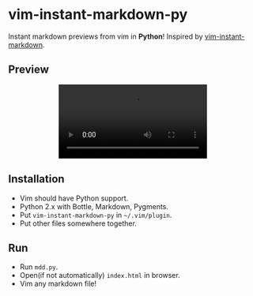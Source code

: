 vim-instant-markdown-py
=======================

Instant markdown previews from vim in **Python**! Inspired by [vim-instant-markdown](https://github.com/suan/vim-instant-markdown).

Preview
-------
<div style='text-align:center'>
<video src='http://scturtle.me/2012/8/15/vim-instant-markdown-py/img/markdown.webm' controls></video>
</div>

Installation
------------

- Vim should have Python support.
- Python 2.x with Bottle, Markdown, Pygments.
- Put `vim-instant-markdown-py` in `~/.vim/plugin`.
- Put other files somewhere together.

Run
----
- Run `mdd.py`.
- Open(if not automatically) `index.html` in browser.
- Vim any markdown file!
